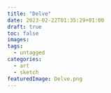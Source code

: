 ```yaml
---
title: "Delve"
date: 2023-02-22T01:35:29+01:00
draft: true
toc: false
images:
tags:
  - untagged
categories:
  - art
  - sketch
featuredImage: Delve.png
---
```


